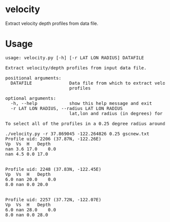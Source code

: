 velocity
========

Extract velocity depth profiles from data file.  

Usage
========

<pre>
usage: velocity.py [-h] [-r LAT LON RADIUS] DATAFILE

Extract velocity/depth profiles from input data file.

positional arguments:
  DATAFILE              Data file from which to extract velocity/depth
                        profiles

optional arguments:
  -h, --help            show this help message and exit
  -r LAT LON RADIUS, --radius LAT LON RADIUS
                        lat,lon and radius (in degrees) for profile search

To select all of the profiles in a 0.25 degree radius around UC Berkeley stadium:

./velocity.py -r 37.869045 -122.264826 0.25 gscnew.txt 
Profile uid: 2206 (37.87N, -122.26E)
Vp	Vs	H	Depth
nan	3.6	17.0	0.0	
nan	4.5	0.0	17.0	


Profile uid: 2248 (37.83N, -122.45E)
Vp	Vs	H	Depth
6.0	nan	20.0	0.0	
8.0	nan	0.0	20.0	


Profile uid: 2257 (37.72N, -122.07E)
Vp	Vs	H	Depth
6.0	nan	28.0	0.0	
8.0	nan	0.0	28.0

</pre>